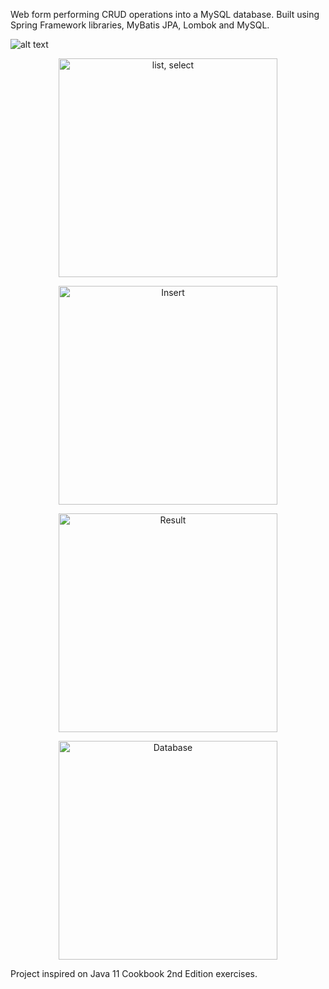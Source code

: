 Web form performing CRUD operations into a MySQL database. Built using Spring Framework libraries, MyBatis JPA, Lombok and MySQL.

![alt text](https://imgur.com/XAajseZ)

<p align="center">
  <img src="https://imgur.com/XAajseZ" width="350" title="list, select">
</p>

<p align="center">
  <img src="https://imgur.com/nqmSN0J" width="350" title="Insert">
</p>
<p align="center">
  <img src="https://imgur.com/HAYkBBz" width="350" title="Result">
</p>
<p align="center">
  <img src="https://imgur.com/vyRMiMm" width="350" title="Database">
</p>



Project inspired on Java 11 Cookbook 2nd Edition exercises.


